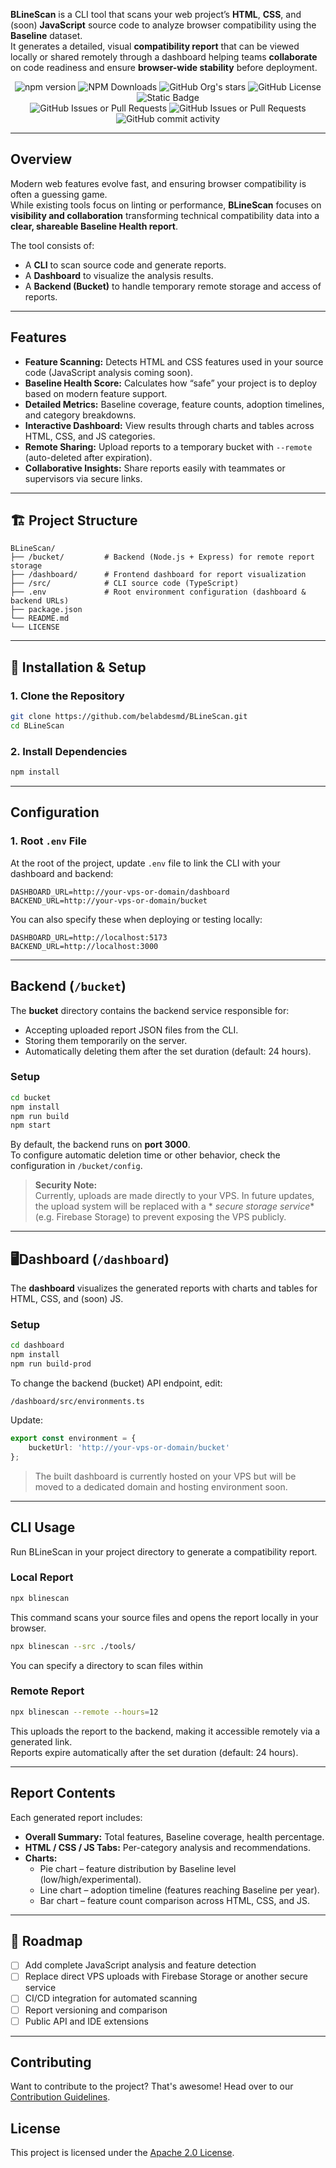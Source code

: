 **BLineScan** is a CLI tool that scans your web project’s **HTML**, **CSS**, and (soon) **JavaScript** source code to
analyze browser compatibility using the **Baseline** dataset.  
It generates a detailed, visual **compatibility report** that can be viewed locally or shared remotely through a
dashboard helping teams **collaborate** on code readiness and ensure **browser-wide stability** before deployment.

<div align="center">
   <img alt="npm version" src="https://img.shields.io/npm/v/blinescan">
   <img alt="NPM Downloads" src="https://img.shields.io/npm/dw/blinescan">
   <img alt="GitHub Org's stars" src="https://img.shields.io/github/stars/belabdesmd?style=social">
   <img alt="GitHub License" src="https://img.shields.io/github/license/belabdesmd/blinescan">
   <img alt="Static Badge" src="https://img.shields.io/badge/yes-a?label=maintained">
</div>

<div align="center">
   <img alt="GitHub Issues or Pull Requests" src="https://img.shields.io/github/issues/belabdesmd/blinescan?color=blue">
   <img alt="GitHub Issues or Pull Requests" src="https://img.shields.io/github/issues-pr/belabdesmd/blinescan?color=blue">
   <img alt="GitHub commit activity" src="https://img.shields.io/github/commit-activity/m/belabdesmd/blinescan">
</div>

---

## Overview

Modern web features evolve fast, and ensuring browser compatibility is often a guessing game.  
While existing tools focus on linting or performance, **BLineScan** focuses on **visibility and collaboration**
transforming technical compatibility data into a **clear, shareable Baseline Health report**.

The tool consists of:

- A **CLI** to scan source code and generate reports.
- A **Dashboard** to visualize the analysis results.
- A **Backend (Bucket)** to handle temporary remote storage and access of reports.

---

## Features

- **Feature Scanning:** Detects HTML and CSS features used in your source code (JavaScript analysis coming soon).
- **Baseline Health Score:** Calculates how “safe” your project is to deploy based on modern feature support.
- **Detailed Metrics:** Baseline coverage, feature counts, adoption timelines, and category breakdowns.
- **Interactive Dashboard:** View results through charts and tables across HTML, CSS, and JS categories.
- **Remote Sharing:** Upload reports to a temporary bucket with `--remote` (auto-deleted after expiration).
- **Collaborative Insights:** Share reports easily with teammates or supervisors via secure links.

---

## 🏗️ Project Structure

```
BLineScan/
├── /bucket/         # Backend (Node.js + Express) for remote report storage
├── /dashboard/      # Frontend dashboard for report visualization
├── /src/            # CLI source code (TypeScript)
├── .env             # Root environment configuration (dashboard & backend URLs)
├── package.json
└── README.md
└── LICENSE
```

---

## 🔧 Installation & Setup

### 1. Clone the Repository

```bash
git clone https://github.com/belabdesmd/BLineScan.git
cd BLineScan
```

### 2. Install Dependencies

```bash
npm install
```

---

## Configuration

### 1. Root `.env` File

At the root of the project, update `.env` file to link the CLI with your dashboard and backend:

```env
DASHBOARD_URL=http://your-vps-or-domain/dashboard
BACKEND_URL=http://your-vps-or-domain/bucket
```

You can also specify these when deploying or testing locally:

```env
DASHBOARD_URL=http://localhost:5173
BACKEND_URL=http://localhost:3000
```

---

## Backend (`/bucket`)

The **bucket** directory contains the backend service responsible for:

- Accepting uploaded report JSON files from the CLI.
- Storing them temporarily on the server.
- Automatically deleting them after the set duration (default: 24 hours).

### Setup

```bash
cd bucket
npm install
npm run build
npm start
```

By default, the backend runs on **port 3000**.  
To configure automatic deletion time or other behavior, check the configuration in `/bucket/config`.

> **Security Note:**  
> Currently, uploads are made directly to your VPS. In future updates, the upload system will be replaced with a *
*secure storage service** (e.g. Firebase Storage) to prevent exposing the VPS publicly.

---

## 🖥Dashboard (`/dashboard`)

The **dashboard** visualizes the generated reports with charts and tables for HTML, CSS, and (soon) JS.

### Setup

```bash
cd dashboard
npm install
npm run build-prod
```

To change the backend (bucket) API endpoint, edit:

```
/dashboard/src/environments.ts
```

Update:

```ts
export const environment = {
    bucketUrl: 'http://your-vps-or-domain/bucket'
};
```

> The built dashboard is currently hosted on your VPS but will be moved to a dedicated domain and hosting environment
> soon.

---

## CLI Usage

Run BLineScan in your project directory to generate a compatibility report.

### Local Report

```bash
npx blinescan
```

This command scans your source files and opens the report locally in your browser.

```bash
npx blinescan --src ./tools/
```

You can specify a directory to scan files within

### Remote Report

```bash
npx blinescan --remote --hours=12
```

This uploads the report to the backend, making it accessible remotely via a generated link.  
Reports expire automatically after the set duration (default: 24 hours).

---

## Report Contents

Each generated report includes:

- **Overall Summary:** Total features, Baseline coverage, health percentage.
- **HTML / CSS / JS Tabs:** Per-category analysis and recommendations.
- **Charts:**
    - Pie chart – feature distribution by Baseline level (low/high/experimental).
    - Line chart – adoption timeline (features reaching Baseline per year).
    - Bar chart – feature count comparison across HTML, CSS, and JS.

---

## 🚧 Roadmap

- [ ] Add complete JavaScript analysis and feature detection
- [ ] Replace direct VPS uploads with Firebase Storage or another secure service
- [ ] CI/CD integration for automated scanning
- [ ] Report versioning and comparison
- [ ] Public API and IDE extensions

---

## Contributing

Want to contribute to the project? That's awesome! Head over to our [Contribution Guidelines](CONTRIBUTING.md).

## License

This project is licensed under the [Apache 2.0 License](https://github.com/belabdesmd/BLineScan/blob/main/LICENSE).

